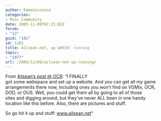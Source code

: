 ```yaml
---
author: Ramaniscence
categories:
- Misc Community
date: 2005-11-09T02:21:03Z
forum:
- "12"
guid: "181"
id: 1101
title: Ailsean.net, up &#038; running
topic:
- "2977"
url: /2005/11/09/ailsean-net-up-running/
---
```


From <a href="http://www.ocremix.org/phpBB2/viewtopic.php?t=69843&#038;sid=262d2560ce666608deaa3655255eb472" target="_self">Ailsean&#8217;s post @ OCR</a>: &#8220;<span class="postbody">I <span>FINALLY</span><br /> got some webspace and set up a website. And you can get all my game<br /> arrangements there now, including ones you won&#8217;t find on VGMix, OCR,<br /> DOD, or OUS. Well, you could get them all by going to all of those<br /> sites and digging around, but they&#8217;ve never ALL been in one handy<br /> location like this before. Also, there are pictures and stuff.</p> 

<p>
  So go hit it up and stuff: <a target="_blank" href="http://www.ailsean.net/">www.ailsean.net</a>&#8220;</span>
</p>